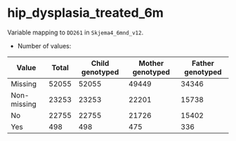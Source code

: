# hip_dysplasia_treated_6m
Variable mapping to `DD261` in `Skjema4_6mnd_v12`.
- Number of values:

| Value | Total | Child genotyped | Mother genotyped | Father genotyped |
| ----- | ----- | --------------- | ---------------- | ---------------- |
| Missing | 52055 | 52055 | 49449 | 34346 |
| Non-missing | 23253 | 23253 | 22201 | 15738 |
| No | 22755 | 22755 | 21726 |15402 |
| Yes | 498 | 498 | 475 |336 |



